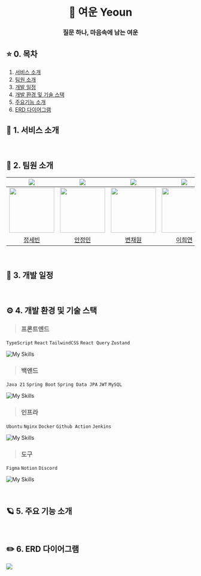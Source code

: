 <div align='center'>
    <h1><b>🌙 여운 Yeoun</b></h1>
    <h3><b>질문 하나, 마음속에 남는 여운</b></h3>
</div>

## ⭐ 0. 목차

1. [서비스 소개](#1)
2. [팀원 소개](#2)
3. [개발 일정](#3)
4. [개발 환경 및 기술 스택](#4)
5. [주요기능 소개](#5)
6. [ERD 다이어그램](#6)

## <span id="1">📢 1. 서비스 소개</span>

<br />

## <span id="2">🙌 2. 팀원 소개</span>

<div align="center">

| <img src="https://img.shields.io/badge/Product Manager-FF5733" /> | <img src="https://img.shields.io/badge/Frontend Developer-yellow" /> | <img src="https://img.shields.io/badge/Frontend Developer-yellow" /> | <img src="https://img.shields.io/badge/Backend Developer-blue" /> | <img src="https://img.shields.io/badge/Backend Developer-blue" /> | <img src="https://img.shields.io/badge/UI/UX Designer-green" /> |
|:------------------------------------------------------------------:|:------------------------------------------------------------------:|:------------------------------------------------------------------:|:----------------------------------------------------------------:|:------------------------------------------------------------:|:----------------------------------------------------------:|
| <img src="https://avatars.githubusercontent.com/u/169978338?v=4" width="120px;" alt=""/> | <img src="https://avatars.githubusercontent.com/u/123189571?v=4" width="120px;" alt=""/> | <img src="https://avatars.githubusercontent.com/u/123866834?v=4" width="120px;" alt=""/> | <img src="https://avatars.githubusercontent.com/u/165484617?v=4" width="120" alt="" /> | <img src="https://avatars.githubusercontent.com/u/126564538?v=4" width="120px;" alt=""/> | <img src="https://avatars.githubusercontent.com/u/169978338?v=4" width="120px;" alt=""/> |
| [정세빈](https://github.com/Jungsebeen) | [안정민](https://github.com/Ajungmiiin) | [변채원](https://github.com/bye-on) | [이희연](https://github.com/wheon06) | [이권희](https://github.com/kwonhee1) | [유재철](https://github.com/아직모름) |

</div>

<br />

## <span id="3">📅 3. 개발 일정</span>

<br />

## <span id="4">⚙️ 4. 개발 환경 및 기술 스택</span>
> <h3>프론트엔드</h3>
`TypeScript` `React` `TailwindCSS` `React Query` `Zustand`

![My Skills](https://go-skill-icons.vercel.app/api/icons?i=ts,react,tailwindcss,reactquery,zustand&titles=true)

> <h3>백엔드</h3>
`Java 21` `Spring Boot` `Spring Data JPA` `JWT` `MySQL`

![My Skills](https://go-skill-icons.vercel.app/api/icons?i=java,spring,jwt,mysql&titles=true)

> <h3>인프라</h3>
`Ubuntu` `Nginx` `Docker` `Github Action` `Jenkins`

![My Skills](https://go-skill-icons.vercel.app/api/icons?i=ubuntu,nginx,docker,githubactions,jenkins&titles=true)

> <h3>도구</h3>
`Figma` `Notion` `Discord`

![My Skills](https://go-skill-icons.vercel.app/api/icons?i=figma,notion,discord&titles=true)

<br />

## <span id="5">🪐 5. 주요 기능 소개</span>

<br />

## <span id="6">✏️ 6. ERD 다이어그램</span>

<img src="https://github.com/user-attachments/assets/706248c8-13d7-40c3-b915-bfb8592bd760"/>

<br />
